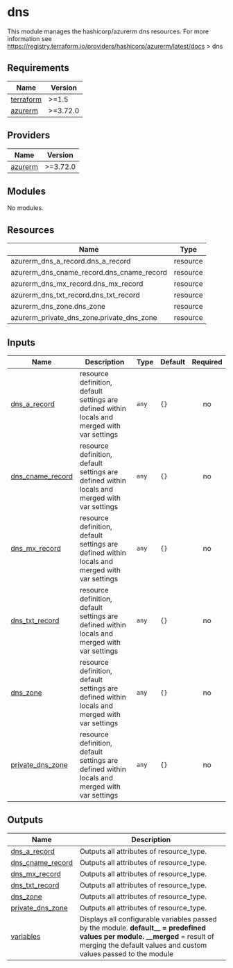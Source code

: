<!-- BEGIN_TF_DOCS -->
# dns

This module manages the hashicorp/azurerm dns resources.
For more information see https://registry.terraform.io/providers/hashicorp/azurerm/latest/docs > dns

## Requirements

| Name | Version |
|------|---------|
| <a name="requirement_terraform"></a> [terraform](#requirement\_terraform) | >=1.5 |
| <a name="requirement_azurerm"></a> [azurerm](#requirement\_azurerm) | >=3.72.0 |

## Providers

| Name | Version |
|------|---------|
| <a name="provider_azurerm"></a> [azurerm](#provider\_azurerm) | >=3.72.0 |

## Modules

No modules.

## Resources

| Name | Type |
|------|------|
| azurerm_dns_a_record.dns_a_record | resource |
| azurerm_dns_cname_record.dns_cname_record | resource |
| azurerm_dns_mx_record.dns_mx_record | resource |
| azurerm_dns_txt_record.dns_txt_record | resource |
| azurerm_dns_zone.dns_zone | resource |
| azurerm_private_dns_zone.private_dns_zone | resource |

## Inputs

| Name | Description | Type | Default | Required |
|------|-------------|------|---------|:--------:|
| <a name="input_dns_a_record"></a> [dns\_a\_record](#input\_dns\_a\_record) | resource definition, default settings are defined within locals and merged with var settings | `any` | `{}` | no |
| <a name="input_dns_cname_record"></a> [dns\_cname\_record](#input\_dns\_cname\_record) | resource definition, default settings are defined within locals and merged with var settings | `any` | `{}` | no |
| <a name="input_dns_mx_record"></a> [dns\_mx\_record](#input\_dns\_mx\_record) | resource definition, default settings are defined within locals and merged with var settings | `any` | `{}` | no |
| <a name="input_dns_txt_record"></a> [dns\_txt\_record](#input\_dns\_txt\_record) | resource definition, default settings are defined within locals and merged with var settings | `any` | `{}` | no |
| <a name="input_dns_zone"></a> [dns\_zone](#input\_dns\_zone) | resource definition, default settings are defined within locals and merged with var settings | `any` | `{}` | no |
| <a name="input_private_dns_zone"></a> [private\_dns\_zone](#input\_private\_dns\_zone) | resource definition, default settings are defined within locals and merged with var settings | `any` | `{}` | no |

## Outputs

| Name | Description |
|------|-------------|
| <a name="output_dns_a_record"></a> [dns\_a\_record](#output\_dns\_a\_record) | Outputs all attributes of resource\_type. |
| <a name="output_dns_cname_record"></a> [dns\_cname\_record](#output\_dns\_cname\_record) | Outputs all attributes of resource\_type. |
| <a name="output_dns_mx_record"></a> [dns\_mx\_record](#output\_dns\_mx\_record) | Outputs all attributes of resource\_type. |
| <a name="output_dns_txt_record"></a> [dns\_txt\_record](#output\_dns\_txt\_record) | Outputs all attributes of resource\_type. |
| <a name="output_dns_zone"></a> [dns\_zone](#output\_dns\_zone) | Outputs all attributes of resource\_type. |
| <a name="output_private_dns_zone"></a> [private\_dns\_zone](#output\_private\_dns\_zone) | Outputs all attributes of resource\_type. |
| <a name="output_variables"></a> [variables](#output\_variables) | Displays all configurable variables passed by the module. __default\_\_ = predefined values per module. \_\_merged__ = result of merging the default values and custom values passed to the module |
<!-- END_TF_DOCS -->
